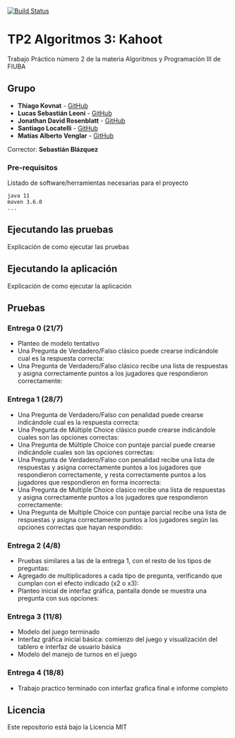 [![Build Status](https://travis-ci.org/thiagokovnat/Kahoot-TP2.svg?branch=master)](https://travis-ci.org/thiagokovnat/Kahoot-TP2.svg?branch=master)
<br />

# TP2 Algoritmos 3: Kahoot

Trabajo Práctico número 2 de la materia Algoritmos y Programación III de FIUBA

## Grupo 

* **Thiago Kovnat** - [GitHub](https://github.com/thiagokovnat)
* **Lucas Sebastián Leoni** - [GitHub](https://github.com/lucassleoni)
* **Jonathan David Rosenblatt** - [GitHub](https://github.com/jonathan-r0)
* **Santiago Locatelli** - [GitHub](https://github.com/santiagolocatelli)
* **Matías Alberto Venglar** - [GitHub](https://github.com/matias-av)

Corrector: **Sebastián Blázquez**

### Pre-requisitos

Listado de software/herramientas necesarias para el proyecto

```
java 11
maven 3.6.0
...
```

## Ejecutando las pruebas

Explicación de como ejecutar las pruebas

## Ejecutando la aplicación

Explicación de como ejecutar la aplicación

## Pruebas

### Entrega 0 (21/7)

- Planteo de modelo tentativo
- Una Pregunta de Verdadero/Falso clásico puede crearse indicándole cual es la respuesta correcta: 
- Una Pregunta de Verdadero/Falso clásico recibe una lista de respuestas y asigna correctamente puntos a los jugadores que respondieron correctamente:

### Entrega 1 (28/7)

- Una Pregunta de Verdadero/Falso con penalidad puede crearse indicándole cual es la respuesta correcta:
- Una Pregunta de Múltiple Choice clásico puede crearse indicándole cuales son las opciones correctas:
- Una Pregunta de Múltiple Choice con puntaje parcial puede crearse indicándole cuales son las opciones correctas:
- Una Pregunta de Verdadero/Falso con penalidad recibe una lista de respuestas y asigna correctamente puntos a los jugadores que respondieron correctamente, y resta correctamente puntos a los jugadores que respondieron en forma incorrecta:
- Una Pregunta de Multiple Choice clasico recibe una lista de respuestas y asigna correctamente puntos a los jugadores que respondieron correctamente:
- Una Pregunta de Multiple Choice con puntaje parcial recibe una lista de respuestas y asigna correctamente puntos a los jugadores según las opciones correctas que hayan respondido:

### Entrega 2 (4/8)

- Pruebas similares a las de la entrega 1, con el resto de los tipos de preguntas:
- Agregado de multiplicadores a cada tipo de pregunta, verificando que cumplan con el efecto indicado (x2 o x3):
- Planteo inicial de interfaz gráfica, pantalla donde se muestra una pregunta con sus opciones:

### Entrega 3 (11/8)

- Modelo del juego terminado
- Interfaz gráfica inicial básica: comienzo del juego y visualización del tablero e interfaz de usuario básica
- Modelo del manejo de turnos en el juego

### Entrega 4 (18/8)

- Trabajo practico terminado con interfaz grafica final e informe completo

## Licencia

Este repositorio está bajo la Licencia MIT
